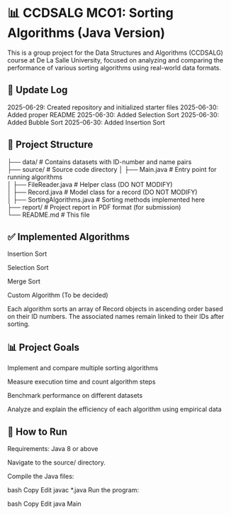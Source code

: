 # 📊 CCDSALG MCO1: Sorting Algorithms (Java Version)
This is a group project for the Data Structures and Algorithms (CCDSALG) course at De La Salle University, focused on analyzing and comparing the performance of various sorting algorithms using real-world data formats.

## 📝 Update Log
2025-06-29: Created repository and initialized starter files
2025-06-30: Added proper README
2025-06-30: Added Selection Sort 
2025-06-30: Added Bubble Sort 
2025-06-30: Added Insertion Sort

## 📁 Project Structure

├── data/                  # Contains datasets with ID-number and name pairs  
├── source/                # Source code directory
│   ├── Main.java          # Entry point for running algorithms  
│   ├── FileReader.java    # Helper class (DO NOT MODIFY)  
│   ├── Record.java        # Model class for a record (DO NOT MODIFY)  
│   ├── SortingAlgorithms.java  # Sorting methods implemented here  
├── report/                # Project report in PDF format (for submission)  
└── README.md              # This file  

## ✅ Implemented Algorithms
 Insertion Sort

 Selection Sort

 Merge Sort

 Custom Algorithm (To be decided)

Each algorithm sorts an array of Record objects in ascending order based on their ID numbers. The associated names remain linked to their IDs after sorting.

## 📊 Project Goals
Implement and compare multiple sorting algorithms

Measure execution time and count algorithm steps

Benchmark performance on different datasets

Analyze and explain the efficiency of each algorithm using empirical data

## 🚀 How to Run
Requirements: Java 8 or above

Navigate to the source/ directory.

Compile the Java files:

bash
Copy
Edit
javac *.java
Run the program:

bash
Copy
Edit
java Main